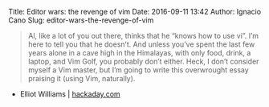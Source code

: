 Title: Editor wars: the revenge of vim
Date: 2016-09-11 13:42
Author: Ignacio Cano
Slug: editor-wars-the-revenge-of-vim

> Al, like a lot of you out there, thinks that he “knows how to use vi”.
> I’m here to tell you that he doesn’t. And unless you’ve spent the last
> few years alone in a cave high in the Himalayas, with only food, drink,
> a laptop, and Vim Golf, you probably don’t either. Heck, I don’t
> consider myself a Vim master, but I’m going to write this overwrought
> essay praising it (using Vim, naturally).

- Elliot Williams | [hackaday.com][]

  [hackaday.com]: http://hackaday.com/2016/08/08/editor-wars-the-revenge-of-vim/
    "Editor wars: the revenge of vim"
